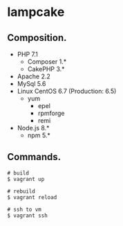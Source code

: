 lampcake
===

## Composition.
- PHP 7.1
    - Composer 1.*
    - CakePHP 3.*
- Apache 2.2
- MySql 5.6
- Linux CentOS 6.7 (Production: 6.5)
    - yum
        - epel
        - rpmforge
        - remi
- Node.js 8.*
    - npm 5.*


## Commands.
```
# build
$ vagrant up

# rebuild
$ vagrant reload

# ssh to vm
$ vagrant ssh
```
